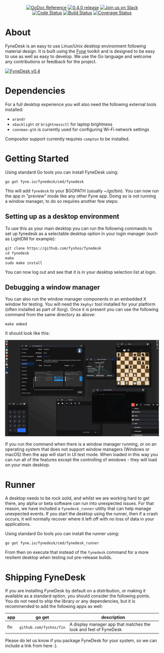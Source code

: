<p align="center">
  <a href="https://godoc.org/fyne.io/fynedesk" title="GoDoc Reference" rel="nofollow"><img src="https://img.shields.io/badge/go-documentation-blue.svg?style=flat" alt="GoDoc Reference"></a>
  <a href="https://github.com/fyshos/fynedesk/releases/tag/v0.4.0" title="0.4.0 Release" rel="nofollow"><img src="https://img.shields.io/badge/version-0.4.0-blue.svg?style=flat" alt="0.4.0 release"></a>
  <a href='http://gophers.slack.com/messages/fynedesk'><img src='https://img.shields.io/badge/join-us%20on%20slack-gray.svg?longCache=true&logo=slack&colorB=blue' alt='Join us on Slack' /></a>

  <br />
  <a href="https://goreportcard.com/report/fyne.io/fynedesk"><img src="https://goreportcard.com/badge/fyne.io/fynedesk" alt="Code Status" /></a>
  <a href="https://github.com/fyshos/fynedesk/actions"><img src="https://github.com/fyshos/fynedesk/workflows/Platform%20Tests/badge.svg" alt="Build Status" /></a>
  <a href='https://coveralls.io/github/fyshos/fynedesk?branch=develop'><img src='https://coveralls.io/repos/github/fyshos/fynedesk/badge.svg?branch=develop' alt='Coverage Status' /></a>
</p>

# About

FyneDesk is an easy to use Linux/Unix desktop environment following material design.
It is built using the [Fyne](https://fyne.io) toolkit and is designed to be
easy to use as well as easy to develop. We use the Go language and welcome
any contributions or feedback for the project.

[![FyneDesk v0.4](https://img.youtube.com/vi/82Wu5k0xZOI/0.jpg)](https://www.youtube.com/watch?v=82Wu5k0xZOI)

# Dependencies

For a full desktop experience you will also need the following external tools installed:

- `arandr`
- `xbacklight` or `brightnessctl` for laptop brightness
- `connman-gtk` is currently used for configuring Wi-Fi network settings

Compositor support currently requires `compton` to be installed.

# Getting Started

Using standard Go tools you can install FyneDesk using:
```
go get fyne.io/fynedesk/cmd/fynedesk
```

This will add `fynedesk` to your $GOPATH (usually ~/go/bin).
You can now run the app in "preview" mode like any other Fyne app.
Doing so is not running a window manager, to do so requires another few steps:

## Setting up as a desktop environment

To use this as your main desktop you can run the following commands to set up
fynedesk as a selectable desktop option in your login manager (such as LightDM for example):

```
git clone https://github.com/fyshos/fynedesk
cd fynedesk
make
sudo make install
```

You can now log out and see that it is in your desktop selection list at login.

## Debugging a window manager

You can also run the window manager components in an embedded X window for testing.
You will need the `Xephyr` tool installed for your platform (often installed as part of Xorg).
Once it is present you can use the following command from the same directory as above:

    make embed

It should look like this:

<p align="center" markdown="1">
  <img src="desktop-dark-current.png" alt="Fyne Desktop - Dark" />
</p>

If you run the command when there is a window manager running, or on
an operating system that does not support window managers (Windows or
macOS) then the app will start in UI test mode.
When loaded in this way you can run all of the features except the
controlling of windows - they will load on your main desktop.

# Runner

A desktop needs to be rock solid, and whilst we are working hard to get there,
any alpha or beta software can run into unexpected issues. 
For that reason, we have included a `fynedesk_runner` utility that can help
manage unexpected events. If you start the desktop using the runner, then
if a crash occurs, it will normally recover where it left off with no loss
of data in your applications.

Using standard Go tools you can install the runner using:

    go get fyne.io/fynedesk/cmd/fynedesk_runner

From then on execute that instead of the `fynedesk` command for a more 
resilient desktop when testing out pre-release builds.

# Shipping FyneDesk

If you are installing FyneDesk by default on a distribution, or making it available as a standard option, you should consider the following points.
You do not need to ship the library or any dependencies, but it is recommended to add the following apps as well:

| app | go get | description |
| --- | ------ | ----------- |
| fin | `github.com/fyshos/fin` | A display manager app that matches the look and feel of FyneDesk |

Please do let us know if you package FyneDesk for your system, so we can include a link from here :).
